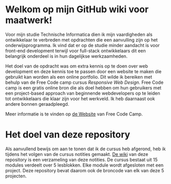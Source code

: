 # Welkom op mijn GitHub wiki voor maatwerk!
Voor mijn studie Technische Informatica dien ik mijn vaardigheden als ontwikkelaar te verbreden met opdrachten die een aanvulling zijn op het onderwijsprogramma. Ik vind dat er op de studie minder aandacht is voor front-end development terwijl voor
full-stack ontwikkelaars dit een belangrijk onderdeel is in hun dagelijkse werkzaamheden.

Het doel van de opdracht was om extra kennis op te doen over web development en deze kennis toe te passen
door een website te maken die gebruikt kan worden als een online portfolio. Dit wilde ik bereiken met
behulp van de Free Code camp cursus _Responsive Web Design_. Free Code camp is een gratis online bron
die als doel hebben om hun gebruikers met een project-based approach van beginnende webdevelopers op te
leiden tot ontwikkelaars die klaar zijn voor het werkveld. Ik heb daarnaast ook andere bonnen geraadpleegd.

Meer informatie is te vinden op [de Website](https://www.freecodecamp.org/) van Free Code Camp.

# Het doel van deze repository
Als aanvullend bewijs om aan te tonen dat ik de cursus heb afgerond, heb ik tijdens het volgen van de cursus notities gemaakt. [De wiki](https://github.com/KerrBeeldens/MaatwerkWebDevelopment/wiki) van deze repository is een verzameling van deze notities. De cursus bestaat uit 15 modules verdeelt over 5 lesblokken. Elke module wordt afgesloten met een project. Deze repository bevat daarom ook de broncode van elk van deze 5 projecten.
